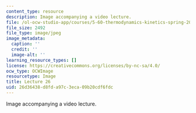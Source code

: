 ```yaml
---
content_type: resource
description: Image accompanying a video lecture.
file: /ol-ocw-studio-app/courses/5-60-thermodynamics-kinetics-spring-2008/26d36438d8fda97c3eca09b20cdf6fdc_lec26_th.jpg
file_size: 2492
file_type: image/jpeg
image_metadata:
  caption: ''
  credit: ''
  image-alt: ''
learning_resource_types: []
license: https://creativecommons.org/licenses/by-nc-sa/4.0/
ocw_type: OCWImage
resourcetype: Image
title: Lecture 26
uid: 26d36438-d8fd-a97c-3eca-09b20cdf6fdc
---
```

Image accompanying a video lecture.